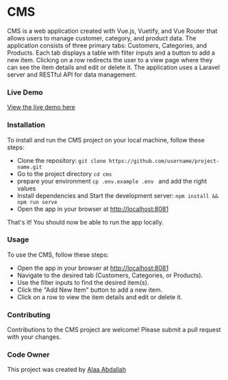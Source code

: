 # CMS
CMS  is a web application created with Vue.js, Vuetify, and Vue Router that allows users to manage customer, category, and product data. The application consists of three primary tabs: Customers, Categories, and Products. Each tab displays a table with filter inputs and a button to add a new item. Clicking on a row redirects the user to a view page where they can see the item details and edit or delete it. The application uses a Laravel server and RESTful API for data management.

### Live Demo
[View the live demo here](https://cms-zf6p.onrender.com/customers)

### Installation
To install and run the CMS project on your local machine, follow these steps:

- Clone the repository: ```git clone https://github.com/username/project-name.git```
- Go to the project directory ```cd cms```
- prepare your environment ```cp .env.example .env ``` and add the right values
- Install dependencies and Start the development server: `npm install && npm run serve`
- Open the app in your browser at [http://localhost:8081](http://localhost:8081)

That's it! You should now be able to run the app locally.

### Usage
To use the CMS, follow these steps:

- Open the app in your browser at [http://localhost:8081](http://localhost:8081)
- Navigate to the desired tab (Customers, Categories, or Products).
- Use the filter inputs to find the desired item(s).
- Click the "Add New Item" button to add a new item.
- Click on a row to view the item details and edit or delete it.

### Contributing
Contributions to the CMS project are welcome! Please submit a pull request with your changes.

### Code Owner 
This project was created by [Alaa Abdallah](https://github.com/alaa-abdallah1)
